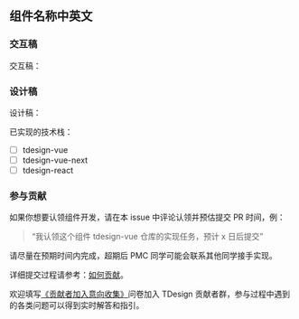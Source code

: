 <!--
参考样例：
issue label 需要设置为 help wanted，发起招募
-->
## 组件名称中英文


### 交互稿

<!--
需要给到 CoDesign 分享地址，不需要登录访问
-->
交互稿：

### 设计稿

设计稿：

已实现的技术栈：

- [ ] tdesign-vue
- [ ] tdesign-vue-next
- [ ] tdesign-react

### 参与贡献

如果你想要认领组件开发，请在本 issue 中评论认领并预估提交 PR 时间，例：

> “我认领这个组件 tdesign-vue 仓库的实现任务，预计 x 日后提交”

请尽量在预期时间内完成，超期后 PMC 同学可能会联系其他同学接手实现。

详细提交过程请参考：[如何贡献](https://tdesign.tencent.com/about/contributing)。

欢迎填写[《贡献者加入意向收集》](https://wj.qq.com/s2/9772260/7cbe/)问卷加入 TDesign 贡献者群，参与过程中遇到的各类问题可以得到实时解答和指引。

